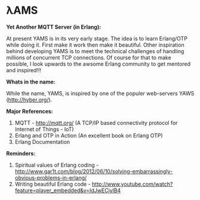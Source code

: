 λAMS
====

<b>Yet Another MQTT Server (in Erlang): </b>

At present YAMS is in its very early stage. The idea is to learn Erlang/OTP while doing it. First make it work then make it beautiful. Other inspiration behind developing YAMS is to meet the technical challenges of handling millions of concurrent TCP connections. Of course for that to make possible, I look upwards to the awsome Erlang community to get mentored and inspired!!!

<b>Whats in the name: </b>

While the name, YAMS, is inspired by one of the populer web-servers YAWS (http://hyber.org/).

<b>Major References: </b>

1. MQTT  - http://mqtt.org/ (A TCP/IP based connectivity protocol for Internet of Things - IoT)
2. Erlang and OTP in Action (An excellent book on Erlang OTP)
3. Erlang Documentation

<b>Reminders: </b>

1. Spiritual values of Erlang coding - http://www.gar1t.com/blog/2012/06/10/solving-embarrassingly-obvious-problems-in-erlang/ 
2. Writing beautiful Erlang code - http://www.youtube.com/watch?feature=player_embedded&v=IdJwECjylB4
